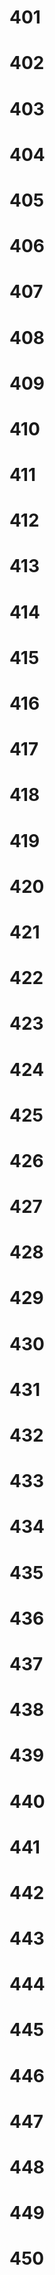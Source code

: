 # 401


# 402


# 403


# 404


# 405


# 406


# 407


# 408


# 409


# 410


# 411


# 412


# 413


# 414


# 415


# 416


# 417


# 418


# 419


# 420


# 421


# 422


# 423


# 424


# 425


# 426


# 427


# 428


# 429


# 430


# 431


# 432


# 433


# 434


# 435


# 436


# 437


# 438


# 439


# 440


# 441


# 442


# 443


# 444


# 445


# 446


# 447


# 448


# 449


# 450

